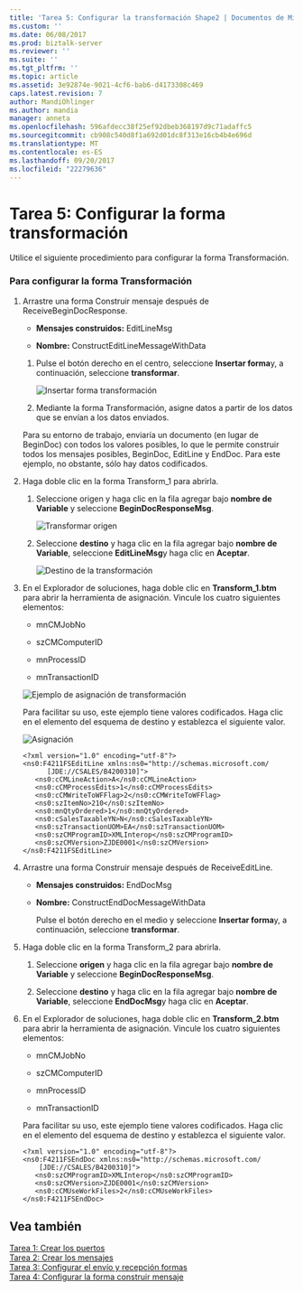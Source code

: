 ```yaml
---
title: 'Tarea 5: Configurar la transformación Shape2 | Documentos de Microsoft'
ms.custom: ''
ms.date: 06/08/2017
ms.prod: biztalk-server
ms.reviewer: ''
ms.suite: ''
ms.tgt_pltfrm: ''
ms.topic: article
ms.assetid: 3e92874e-9021-4cf6-bab6-d4173308c469
caps.latest.revision: 7
author: MandiOhlinger
ms.author: mandia
manager: anneta
ms.openlocfilehash: 596afdecc38f25ef92dbeb368197d9c71adaffc5
ms.sourcegitcommit: cb908c540d8f1a692d01dc8f313e16cb4b4e696d
ms.translationtype: MT
ms.contentlocale: es-ES
ms.lasthandoff: 09/20/2017
ms.locfileid: "22279636"
---
```

# <a name="task-5-configure-the-transform-shape"></a>Tarea 5: Configurar la forma transformación
Utilice el siguiente procedimiento para configurar la forma Transformación.  
  
### <a name="to-configure-the-transform-shape"></a>Para configurar la forma Transformación  
  
1.  Arrastre una forma Construir mensaje después de ReceiveBeginDocResponse.  
  
    -   **Mensajes construidos:** EditLineMsg  
  
    -   **Nombre:** ConstructEditLineMessageWithData  
  
    1.  Pulse el botón derecho en el centro, seleccione **Insertar forma**y, a continuación, seleccione **transformar**.  
  
         ![Insertar forma transformación](../core/media/insert-shape-transform.gif "insert_shape_transform")  
  
    2.  Mediante la forma Transformación, asigne datos a partir de los datos que se envían a los datos enviados.  
  
     Para su entorno de trabajo, enviaría un documento (en lugar de BeginDoc) con todos los valores posibles, lo que le permite construir todos los mensajes posibles, BeginDoc, EditLine y EndDoc. Para este ejemplo, no obstante, sólo hay datos codificados.  
  
2.  Haga doble clic en la forma Transform_1 para abrirla.  
  
    1.  Seleccione origen y haga clic en la fila agregar bajo **nombre de Variable** y seleccione **BeginDocResponseMsg**.  
  
         ![Transformar origen](../core/media/transform-source.gif "transform_source")  
  
    2.  Seleccione **destino** y haga clic en la fila agregar bajo **nombre de Variable**, seleccione **EditLineMsg**y haga clic en **Aceptar**.  
  
         ![Destino de la transformación](../core/media/transform-destination.gif "transform_destination")  
  
3.  En el Explorador de soluciones, haga doble clic en **Transform_1.btm** para abrir la herramienta de asignación. Vincule los cuatro siguientes elementos:  
  
    -   mnCMJobNo  
  
    -   szCMComputerID  
  
    -   mnProcessID  
  
    -   mnTransactionID  
  
     ![Ejemplo de asignación de transformación](../core/media/example-transformmapping.gif "example_transformmapping")  
  
     Para facilitar su uso, este ejemplo tiene valores codificados. Haga clic en el elemento del esquema de destino y establezca el siguiente valor.  
  
     ![Asignación](../core/media/hardcoded-mapping-example.gif "hardcoded_mapping_example")  
  
    ```  
    <?xml version="1.0" encoding="utf-8"?>  
    <ns0:F4211FSEditLine xmlns:ns0="http://schemas.microsoft.com/  
          [JDE://CSALES/B4200310]">  
       <ns0:cCMLineAction>A</ns0:cCMLineAction>  
       <ns0:cCMProcessEdits>1</ns0:cCMProcessEdits>  
       <ns0:cCMWriteToWFFlag>2</ns0:cCMWriteToWFFlag>  
       <ns0:szItemNo>210</ns0:szItemNo>  
       <ns0:mnQtyOrdered>1</ns0:mnQtyOrdered>  
       <ns0:cSalesTaxableYN>N</ns0:cSalesTaxableYN>  
       <ns0:szTransactionUOM>EA</ns0:szTransactionUOM>  
       <ns0:szCMProgramID>XMLInterop</ns0:szCMProgramID>  
       <ns0:szCMVersion>ZJDE0001</ns0:szCMVersion>  
    </ns0:F4211FSEditLine>  
    ```  
  
4.  Arrastre una forma Construir mensaje después de ReceiveEditLine.  
  
    -   **Mensajes construidos:** EndDocMsg  
  
    -   **Nombre:** ConstructEndDocMessageWithData  
  
         Pulse el botón derecho en el medio y seleccione **Insertar forma**y, a continuación, seleccione **transformar**.  
  
5.  Haga doble clic en la forma Transform_2 para abrirla.  
  
    1.  Seleccione **origen** y haga clic en la fila agregar bajo **nombre de Variable** y seleccione **BeginDocResponseMsg**.  
  
    2.  Seleccione **destino** y haga clic en la fila agregar bajo **nombre de Variable**, seleccione **EndDocMsg**y haga clic en **Aceptar**.  
  
6.  En el Explorador de soluciones, haga doble clic en **Transform_2.btm** para abrir la herramienta de asignación. Vincule los cuatro siguientes elementos:  
  
    -   mnCMJobNo  
  
    -   szCMComputerID  
  
    -   mnProcessID  
  
    -   mnTransactionID  
  
     Para facilitar su uso, este ejemplo tiene valores codificados. Haga clic en el elemento del esquema de destino y establezca el siguiente valor.  
  
    ```  
    <?xml version="1.0" encoding="utf-8"?>  
    <ns0:F4211FSEndDoc xmlns:ns0="http://schemas.microsoft.com/  
        [JDE://CSALES/B4200310]">  
       <ns0:szCMProgramID>XMLInterop</ns0:szCMProgramID>  
       <ns0:szCMVersion>ZJDE0001</ns0:szCMVersion>  
       <ns0:cCMUseWorkFiles>2</ns0:cCMUseWorkFiles>  
    </ns0:F4211FSEndDoc>  
    ```  
  
## <a name="see-also"></a>Vea también  
 [Tarea 1: Crear los puertos](../core/task-1-create-the-ports1.md)   
 [Tarea 2: Crear los mensajes](../core/task-2-create-the-messages2.md)   
 [Tarea 3: Configurar el envío y recepción formas](../core/task-3-configure-the-send-and-receive-shapes2.md)   
 [Tarea 4: Configurar la forma construir mensaje](../core/task-4-configure-the-construct-message-shape1.md)